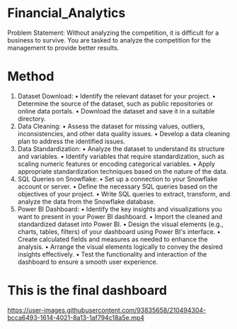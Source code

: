# Financial_Analytics
Problem Statement:
Without analyzing the competition, it is difficult for a business to survive. You are
tasked to analyze the competition for the management to provide better results.

# Method
1.	Dataset Download:
  •	Identify the relevant dataset for your project.
  •	Determine the source of the dataset, such as public repositories or online data portals.
  •	Download the dataset and save it in a suitable directory.
2.	Data Cleaning:
  •	Assess the dataset for missing values, outliers, inconsistencies, and other data quality issues.
  •	Develop a data cleaning plan to address the identified issues.
3.	Data Standardization:
  •	Analyze the dataset to understand its structure and variables.
  •	Identify variables that require standardization, such as scaling numeric features or encoding categorical variables.
  •	Apply appropriate standardization techniques based on the nature of the data.
4.	SQL Queries on Snowflake:
  •	Set up a connection to your Snowflake account or server.
  •	Define the necessary SQL queries based on the objectives of your project.
  •	Write SQL queries to extract, transform, and analyze the data from the Snowflake database.
5.	Power BI Dashboard:
  •	Identify the key insights and visualizations you want to present in your Power BI dashboard.
  •	Import the cleaned and standardized dataset into Power BI.
  •	Design the visual elements (e.g., charts, tables, filters) of your dashboard using Power BI's interface.
  •	Create calculated fields and measures as needed to enhance the analysis.
  •	Arrange the visual elements logically to convey the desired insights effectively.
  •	Test the functionality and interaction of the dashboard to ensure a smooth user experience.


# This is the final dashboard 



https://user-images.githubusercontent.com/93835658/210494304-bcca6493-1614-4021-8a13-1af794c18a5e.mp4

